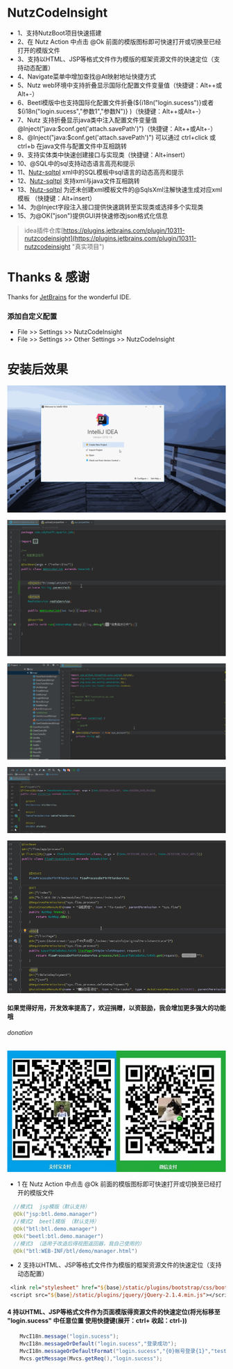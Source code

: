 # NutzCodeInsight
- 1、支持NutzBoot项目快速搭建
- 2、在 Nutz Action 中点击 @Ok 前面的模版图标即可快速打开或切换至已经打开的模版文件
- 3、支持以HTML、JSP等格式文件作为模版的框架资源文件的快速定位（支持动态配置）
- 4、Navigate菜单中增加查找@At映射地址快捷方式
- 5、Nutz web环境中支持折叠显示国际化配置文件变量值（快捷键：Alt++或Alt+-）
- 6、Beetl模版中也支持国际化配置文件折叠(${i18n("login.sucess")}或者${i18n("login.sucess","参数1","参数N")} )（快捷键：Alt++或Alt+-）
- 7、Nutz 支持折叠显示java类中注入配置文件变量值 @Inject("java:$conf.get('attach.savePath')")（快捷键：Alt++或Alt+-）
- 8、@Inject("java:$conf.get('attach.savePath')") 可以通过 ctrl+click 或 ctrl+b 在java文件与配置文件中互相跳转
- 9、支持实体类中快速创建接口与实现类（快捷键：Alt+insert）
- 10、@SQL中的sql支持动态语言高亮和提示
- 11、<a href="https://github.com/threefish/nutz-sqltpl">Nutz-sqltpl</a> xml中的SQL模板中sql语言的动态高亮和提示
- 12、<a href="https://github.com/threefish/nutz-sqltpl">Nutz-sqltpl</a> 支持xml与java文件互相跳转
- 13、<a href="https://github.com/threefish/nutz-sqltpl">Nutz-sqltpl</a> 为还未创建xml模板文件的@SqlsXml注解快速生成对应xml模板 （快捷键：Alt+insert）
- 14、为@Inject字段注入接口提供快速跳转至实现类或选择多个实现类
- 15、为@OK("json")提供GUI并快速修改json格式化信息

>idea插件仓库[https://plugins.jetbrains.com/plugin/10311-nutzcodeinsight](https://plugins.jetbrains.com/plugin/10311-nutzcodeinsight "真实项目")

# Thanks & 感谢

Thanks for [JetBrains](https://www.jetbrains.com/?from=NutzCodeInsight) for the wonderful IDE.

### 添加自定义配置
 - File >> Settings >> NutzCodeInsight
 - File >> Settings >> Other Settings >> NutzCodeInsight

# 安装后效果

![NutzCodeInsight](image/NutzCodeInsight.gif)

![NutzCodeInsight](image/ReferenceContributor.gif)

![NutzCodeInsight](image/NutzSqlTpl.gif)

![NutzCodeInsight](image/NutzServiceIocBean.gif)

![NutzCodeInsight](image/NutzOkJson.gif)

#### 如果觉得好用，开发效率提高了，欢迎捐赠，以资鼓励，我会增加更多强大的功能哦
###### donation
![NutzCodeInsight](image/donation.jpg)

- 1 在 Nutz Action 中点击 @Ok 前面的模版图标即可快速打开或切换至已经打开的模版文件
```java
  //模式1  jsp模版（默认支持）
  @Ok("jsp:btl.demo.manager")
  //模式2  beetl模版 （默认支持）
  @Ok("btl:btl.demo.manager")
  @Ok("beetl:btl.demo.manager")
  //模式3 （适用于改造后得视图返回器，我自己使用的） 
  @Ok("btl:WEB-INF/btl/demo/manager.html")
```
- 2 支持以HTML、JSP等格式文件作为模版的框架资源文件的快速定位（支持动态配置）
```jsp
 <link rel="stylesheet" href="${base}/static/plugins/bootstrap/css/bootstrap.min.css?_=${productVersion}">
 <script src="${base}/static/plugins/jquery/jQuery-2.1.4.min.js"></script>
```
#### 4 持以HTML、JSP等格式文件作为页面模版得资源文件的快速定位(将光标移至 "login.sucess" 中任意位置 使用快捷键(展开：ctrl+ 收起：ctrl-))
```java
    MvcI18n.message("login.sucess");
    MvcI18n.messageOrDefault("login.sucess","登录成功");
    MvcI18n.messageOrDefaultFormat("login.sucess","{0}帐号登录{1}","test","失败");//test帐号登录失败
    Mvcs.getMessage(Mvcs.getReq(),"login.sucess");
```

